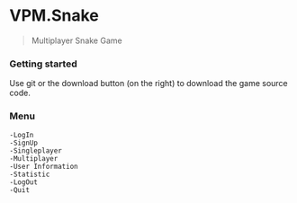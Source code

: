 # VPM.Snake

> Multiplayer Snake Game

### Getting started
Use git or the download button (on the right) to download the game source code.

### Menu
	-LogIn
	-SignUp
	-Singleplayer
	-Multiplayer
	-User Information
	-Statistic
	-LogOut 
	-Quit
